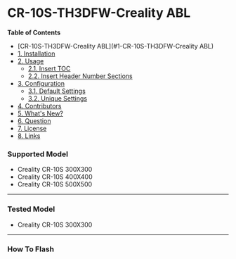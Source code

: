 
# CR-10S-TH3DFW-Creality ABL


**Table of Contents**

<!-- TOC depthFrom:2 -->

- [CR-10S-TH3DFW-Creality ABL](#1-CR-10S-TH3DFW-Creality ABL)
- [1. Installation](#2-installation)
- [2. Usage](#3-usage)
    - [2.1. Insert TOC](#31-insert-toc)
    - [2.2. Insert Header Number Sections](#32-insert-header-number-sections)
- [3. Configuration](#4-configuration)
    - [3.1. Default Settings](#41-default-settings)
    - [3.2. Unique Settings](#42-unique-settings)
- [4. Contributors](#5-contributors)
- [5. What's New?](#6-whats-new)
- [6. Question](#7-question)
- [7. License](#8-license)
- [8. Links](#9-links)

<!-- /TOC -->
### Supported Model

- Creality CR-10S 300X300 
- Creality CR-10S 400X400 
- Creality CR-10S 500X500


------------


### Tested Model

- Creality CR-10S 300X300

------------


### How To Flash





